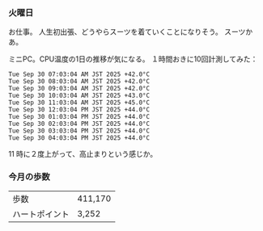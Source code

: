 ### 火曜日

お仕事。
人生初出張、どうやらスーツを着ていくことになりそう。
スーツかあ。

ミニPC。CPU温度の1日の推移が気になる。
１時間おきに10回計測してみた：

```
Tue Sep 30 07:03:04 AM JST 2025 +42.0°C
Tue Sep 30 08:03:04 AM JST 2025 +42.0°C
Tue Sep 30 09:03:04 AM JST 2025 +42.0°C
Tue Sep 30 10:03:04 AM JST 2025 +43.0°C
Tue Sep 30 11:03:04 AM JST 2025 +45.0°C
Tue Sep 30 12:03:04 PM JST 2025 +44.0°C
Tue Sep 30 01:03:04 PM JST 2025 +44.0°C
Tue Sep 30 02:03:04 PM JST 2025 +44.0°C
Tue Sep 30 03:03:04 PM JST 2025 +44.0°C
Tue Sep 30 04:03:04 PM JST 2025 +44.0°C
```

11 時に２度上がって、高止まりという感じか。

### 今月の歩数

|||
|---|---|
|歩数|411,170|
|ハートポイント|3,252|
